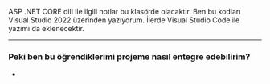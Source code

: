 ASP .NET CORE dili ile ilgili notlar bu klasörde olacaktır.
Ben bu kodları Visual Studio 2022 üzerinden yazıyorum.
İlerde Visual Studio Code ile yazımı da eklenecektir.

---
### Peki ben bu öğrendiklerimi projeme nasıl entegre edebilirim?
- 
